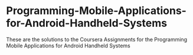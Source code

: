 # Programming-Mobile-Applications-for-Android-Handheld-Systems

These are the solutions to the Coursera Assignments for the Programming Mobile Applications for Android Handheld Systems

